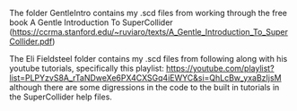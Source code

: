 The folder GentleIntro contains my .scd files from working through the free book A Gentle Introduction To SuperCollider
(https://ccrma.stanford.edu/~ruviaro/texts/A_Gentle_Introduction_To_SuperCollider.pdf)

The Eli Fieldsteel folder contains my .scd files from following along with his youtube tutorials, specifically this playlist:
https://youtube.com/playlist?list=PLPYzvS8A_rTaNDweXe6PX4CXSGq4iEWYC&si=QhLcBw_yxaBzIjsM
although there are some digressions in the code to the built in tutorials in the SuperCollider help files.
